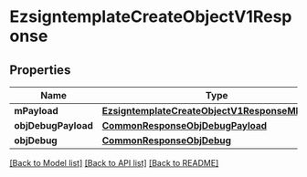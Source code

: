 # EzsigntemplateCreateObjectV1Response

## Properties
Name | Type | Description | Notes
------------ | ------------- | ------------- | -------------
**mPayload** | [**EzsigntemplateCreateObjectV1ResponseMPayload**](EzsigntemplateCreateObjectV1ResponseMPayload.md) |  | 
**objDebugPayload** | [**CommonResponseObjDebugPayload**](CommonResponseObjDebugPayload.md) |  | [optional] 
**objDebug** | [**CommonResponseObjDebug**](CommonResponseObjDebug.md) |  | [optional] 

[[Back to Model list]](../README.md#documentation-for-models) [[Back to API list]](../README.md#documentation-for-api-endpoints) [[Back to README]](../README.md)


